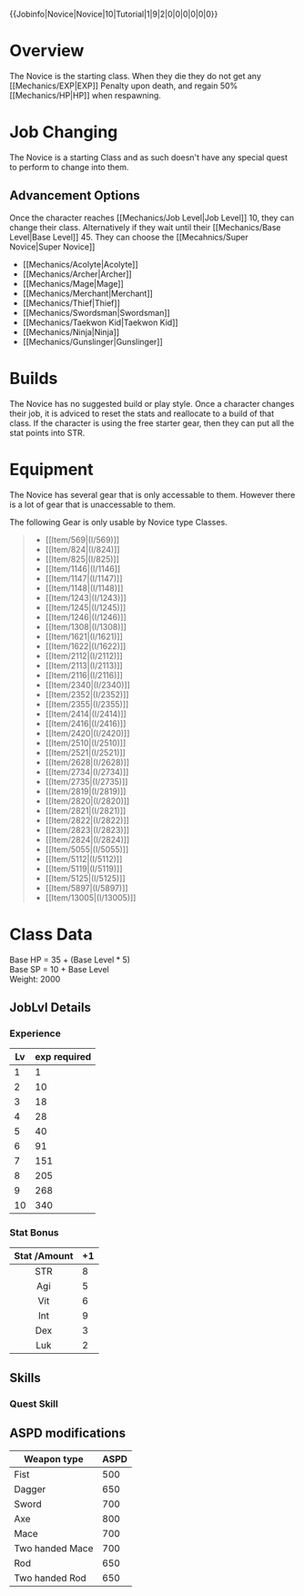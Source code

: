 {{Jobinfo|Novice|Novice|10|Tutorial|1|9|2|0|0|0|0|0|0}}
# Overview
The Novice is the starting class. When they die they do not get any [[Mechanics/EXP|EXP]] Penalty upon death, and regain 50% [[Mechanics/HP|HP]] when respawning.

# Job Changing
The Novice is a starting Class and as such doesn't have any special quest to perform to change into them. 

## Advancement Options
Once the character reaches [[Mechanics/Job Level|Job Level]] 10, they can change their class. Alternatively if they wait until their [[Mechanics/Base Level|Base Level]] 45. They can choose the [[Mecahnics/Super Novice|Super Novice]]
+ [[Mechanics/Acolyte|Acolyte]] 
+ [[Mechanics/Archer|Archer]] 
+ [[Mechanics/Mage|Mage]]
+ [[Mechanics/Merchant|Merchant]]
+ [[Mechanics/Thief|Thief]] 
+ [[Mechanics/Swordsman|Swordsman]]
+ [[Mechanics/Taekwon Kid|Taekwon Kid]]
+ [[Mechanics/Ninja|Ninja]]
+ [[Mechanics/Gunslinger|Gunslinger]]

# Builds
The Novice has no suggested build or play style. Once a character changes their job, it is adviced to reset the stats and reallocate to a build of that class.  If the character is using the free starter gear, then they can put all the stat points into STR. 

# Equipment
The Novice has several gear that is only accessable to them. However there is a lot of gear that is unaccessable to them.  

The following Gear is only usable by Novice type Classes. 
>+ [[Item/569|(I/569)]] 
>+ [[Item/824|(I/824)]]
>+ [[Item/825|(I/825)]]
>+ [[Item/1146|(I/1146]]
>+ [[Item/1147|(I/1147)]]
>+ [[Item/1148|(I/1148)]]
>+ [[Item/1243|(I/1243)]]
>+ [[Item/1245|(I/1245)]]
>+ [[Item/1246|(I/1246)]]
>+ [[Item/1308|(I/1308)]]
>+ [[Item/1621|(I/1621)]]
>+ [[Item/1622|(I/1622)]]
>+ [[Item/2112|(I/2112)]]
>+ [[Item/2113|(I/2113)]]
>+ [[Item/2116|(I/2116)]]
>+ [[Item/2340|(I/2340)]]
>+ [[Item/2352|(I/2352)]]
>+ [[Item/2355|(I/2355)]]
>+ [[Item/2414|(I/2414)]]
>+ [[Item/2416|(I/2416)]]
>+ [[Item/2420|(I/2420)]]
>+ [[Item/2510|(I/2510)]]
>+ [[Item/2521|(I/2521)]]
>+ [[Item/2628|(I/2628)]]
>+ [[Item/2734|(I/2734)]]
>+ [[Item/2735|(I/2735)]]
>+ [[Item/2819|(I/2819)]]
>+ [[Item/2820|(I/2820)]]
>+ [[Item/2821|(I/2821)]]
>+ [[Item/2822|(I/2822)]]
>+ [[Item/2823|(I/2823)]]
>+ [[Item/2824|(I/2824)]]
>+ [[Item/5055|(I/5055)]]
>+ [[Item/5112|(I/5112)]]
>+ [[Item/5119|(I/5119)]]
>+ [[Item/5125|(I/5125)]]
>+ [[Item/5897|(I/5897)]]
>+ [[Item/13005|(I/13005)]]

# Class Data
Base HP = 35 + (Base Level * 5) <br>
Base SP = 10 + Base Level <br>
Weight: 2000

## JobLvl Details
### Experience
Lv | exp required
---|---------
 1| 1
 2| 10
 3| 18
 4 | 28
 5| 40
 6| 91
 7 |151
 8 |205
 9 |268
 10 |340
### Stat Bonus 
Stat /Amount|+1
 :---: |-
 STR |8
 Agi |5
 Vit |6
 Int |9
 Dex |3
 Luk |2
 
## Skills

### Quest Skill

## ASPD modifications
Weapon type | ASPD
-|-
Fist | 500
Dagger | 650
Sword | 700
Axe | 800
Mace | 700
Two handed Mace| 700
Rod | 650
Two handed Rod | 650


